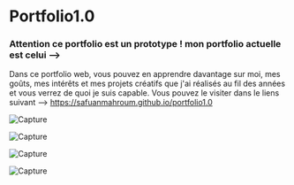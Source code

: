 # Portfolio1.0
### Attention ce portfolio est un prototype ! mon portfolio actuelle est celui -->

Dans ce portfolio web, vous pouvez en apprendre davantage sur moi, mes goûts, mes intérêts et mes projets créatifs que j'ai réalisés au fil des années et vous verrez de quoi je suis capable. 
Vous pouvez le visiter dans le liens suivant --> https://safuanmahroum.github.io/portfolio1.0

![Capture](https://github.com/user-attachments/assets/2ffae761-8575-45ba-ba6b-4bb0f349bc4c)

![Capture](https://github.com/user-attachments/assets/6390ff81-9c26-4585-a66c-485f31aa6977)

![Capture](https://github.com/user-attachments/assets/aeb860aa-af8f-4c8a-b39a-891aca13f59f)

![Capture](https://github.com/user-attachments/assets/83ebf593-536a-4394-b74f-9ba62429e4aa)
